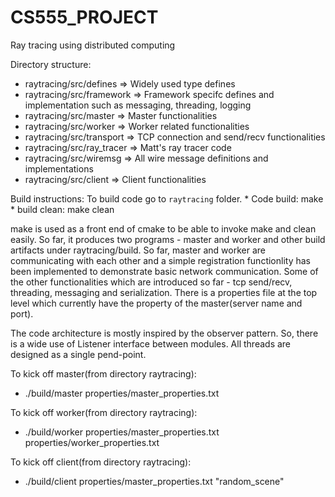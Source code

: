# CS555_PROJECT

Ray tracing using distributed computing

Directory structure:
  * raytracing/src/defines => Widely used type defines
  * raytracing/src/framework => Framework specifc defines and implementation such as messaging, threading, logging
  * raytracing/src/master => Master functionalities 
  * raytracing/src/worker => Worker related functionalities
  * raytracing/src/transport => TCP connection and send/recv functionalities 
  * raytracing/src/ray_tracer => Matt's ray tracer code
  * raytracing/src/wiremsg => All wire message definitions and implementations
  * raytracing/src/client => Client functionalities

Build instructions:
  To build code go to `raytracing` folder.
    * Code build: make
    * build clean: make clean

make is used as a front end of cmake to be able to invoke make and clean easily. So far, it produces two programs - master and worker and other build artifacts under raytracing/build. So far, master and worker are communicating with each other and a simple registration functionlity has been implemented to demonstrate basic network communication. Some of the other functionalities which are introduced so far - tcp send/recv, threading, messaging and serialization.  There is a properties file at the top level which currently have the property of the master(server name and port). 

The code architecture is mostly inspired by the observer pattern. So, there is a wide use of Listener interface between modules. All threads are designed as a single pend-point.

To kick off master(from directory raytracing):
   * ./build/master properties/master_properties.txt

To kick off worker(from directory raytracing):
   * ./build/worker properties/master_properties.txt properties/worker_properties.txt
   
To kick off client(from directory raytracing):
   * ./build/client properties/master_properties.txt "random_scene"
  



  


